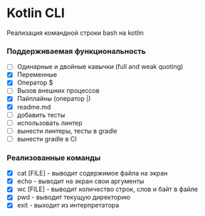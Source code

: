 # Kotlin CLI

Реализация командной строки bash на kotlin

### Поддерживаемая функциональность

- [ ] Одинарные и двойные кавычки (full and weak quoting)
- [x] Переменные
- [x] Оператор $
- [ ] Вызов внешних процессов
- [x] Пайплайны (оператор |)
- [x] readme.md
- [ ] добавить тесты
- [ ] использовать линтер
- [ ] вынести линтеры, тесты в gradle
- [ ] вынести gradle в CI

### Реализованные команды

- [x] cat [FILE] - выводит содержимое файла на экран
- [x] echo - выводит на экран свои аргументы
- [x] wc [FILE] - выводит количество строк, слов и байт в файле
- [x] pwd - выводит текущую директорию
- [x] exit - выходит из интерпретатора